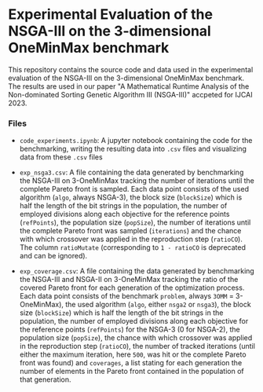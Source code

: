 # Experimental Evaluation of the NSGA-III on the 3-dimensional OneMinMax benchmark
This repository contains the source code and data used in the experimental evaluation of the NSGA-III on the 3-dimensional OneMinMax benchmark. The results are used in our paper "A Mathematical Runtime Analysis of the Non-dominated Sorting Genetic Algorithm III (NSGA-III)" accpeted for IJCAI 2023.


### Files
- `code_experiments.ipynb`: A jupyter notebook containing the code for the benchmarking, writing the resulting data into `.csv` files and visualizing data from these `.csv` files

- `exp_nsga3.csv`: A file containing the data generated by benchmarking the NSGA-III on 3-OneMinMax tracking the number of iterations until the complete Pareto front is sampled. Each data point consists of the used algorithm (`algo`, always NSGA-3), the block size (`blockSize`) which is half the length of the bit strings in the population, the number of employed divisions along each objective for the reference points (`refPoints`), the population size (`popSize`), the number of iterations until the complete Pareto front was sampled (`iterations`) and the chance with which crossover was applied in the reproduction step (`ratioCO`). The column `ratioMutate` (corresponding to `1 - ratioCO` is deprecated and can be ignored). 

- `exp_coverage.csv`: A file containing the data generated by benchmarking the NSGA-III and NSGA-II on 3-OneMinMax tracking the ratio of the covered Pareto front for each generation of the optimization process. Each data point consists of the benchmark `problem`, always `3OMM` = 3-OneMinMax), the used algorithm (`algo`, either `nsga2` or `nsga3`), the block size (`blockSize`) which is half the length of the bit strings in the population, the number of employed divisions along each objective for the reference points (`refPoints`) for the NSGA-3 (0 for NSGA-2), the population size (`popSize`), the chance with which crossover was applied in the reproduction step (`ratioCO`), the number of tracked iterations (until either the maximum iteration, here `500`, was hit or the complete Pareto front was found) and `coverages`, a list stating for each generation the number of elements in the Pareto front contained in the population of that generation.

